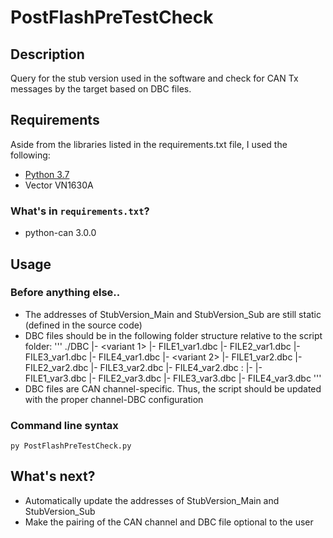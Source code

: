# PostFlashPreTestCheck
## Description
Query for the stub version used in the software and check for CAN Tx messages by the target based on DBC files.

## Requirements
Aside from the libraries listed in the requirements.txt file, I used the following:
*  [Python 3.7](https://www.python.org/downloads/release/python-370/)
*  Vector VN1630A

### What's in `requirements.txt`?
*  python-can 3.0.0

## Usage
### Before anything else..
*  The addresses of StubVersion_Main and StubVersion_Sub are still static (defined in the source code)
*  DBC files should be in the following folder structure relative to the script folder:
'''
   ./DBC
      |- <variant 1>
         |- FILE1_var1.dbc
         |- FILE2_var1.dbc
         |- FILE3_var1.dbc
         |- FILE4_var1.dbc
      |- <variant 2>
         |- FILE1_var2.dbc
         |- FILE2_var2.dbc
         |- FILE3_var2.dbc
         |- FILE4_var2.dbc
      :
      |- <variant n>
         |- FILE1_var3.dbc
         |- FILE2_var3.dbc
         |- FILE3_var3.dbc
         |- FILE4_var3.dbc
'''
*  DBC files are CAN channel-specific. Thus, the script should be updated with the proper channel-DBC configuration

### Command line syntax
```
py PostFlashPreTestCheck.py
```

## What's next?
*  Automatically update the addresses of StubVersion_Main and StubVersion_Sub
*  Make the pairing of the CAN channel and DBC file optional to the user